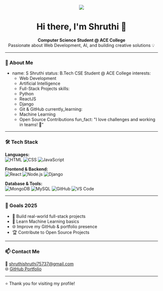 <p align="center">
  <img src="https://capsule-render.vercel.app/api?type=rect&color=ff80b5,9089fc&height=180&section=header&text=Hey%20there!%20I'm%20Shruthi%20🚀&fontSize=35&fontColor=ffffff&fontAlign=70&desc=Aspiring%20Developer%20%7C%20Web%20%26%20AI%20Enthusiast&descAlign=70&descSize=18&descColor=ffffff" />
</p>



<h1 align="center">Hi there, I'm Shruthi 👋</h1>

<p align="center">
  <b>Computer Science Student @ ACE College</b><br>
  Passionate about Web Development, AI, and building creative solutions 💡
</p>

---

### 💫 About Me
- name: S Shruthi 
status: B.Tech CSE Student @ ACE College
interests:
  - Web Development
  - Artificial Intelligence
  - Full-Stack Projects
skills:
  - Python
  - ReactJS
  - Django
  - Git & GitHub
currently_learning:
  - Machine Learning
  - Open Source Contributions
fun_fact: "I love challenges and working in teams! 💪"


---

### 🛠 Tech Stack

**Languages:**  
![HTML](https://img.shields.io/badge/-HTML-E34F26?style=flat&logo=html5&logoColor=white)
![CSS](https://img.shields.io/badge/-CSS-1572B6?style=flat&logo=css3)
![JavaScript](https://img.shields.io/badge/-JavaScript-F7DF1E?style=flat&logo=javascript&logoColor=black)

**Frontend & Backend:**  
![React](https://img.shields.io/badge/-React-61DAFB?style=flat&logo=react&logoColor=black)
![Node.js](https://img.shields.io/badge/-Node.js-339933?style=flat&logo=node.js&logoColor=white)
![Django](https://img.shields.io/badge/-Django-092E20?style=flat&logo=django&logoColor=white)

**Database & Tools:**  
![MongoDB](https://img.shields.io/badge/-MongoDB-47A248?style=flat&logo=mongodb&logoColor=white)
![MySQL](https://img.shields.io/badge/-MySQL-4479A1?style=flat&logo=mysql&logoColor=white)
![GitHub](https://img.shields.io/badge/-GitHub-181717?style=flat&logo=github)
![VS Code](https://img.shields.io/badge/-VSCode-007ACC?style=flat&logo=visual-studio-code)

---

### 🎯 Goals 2025

- 🚀 Build real-world full-stack projects  
- 🧠 Learn Machine Learning basics  
- 🌐 Improve my GitHub & portfolio presence  
- 🏆 Contribute to Open Source Projects  

---

### 📫 Contact Me

📧 shruthishruthi75737@gmail.com  
🌐 [GitHub Portfolio](https://github.com/shruthi280103)

---

⭐️ Thank you for visiting my profile!
